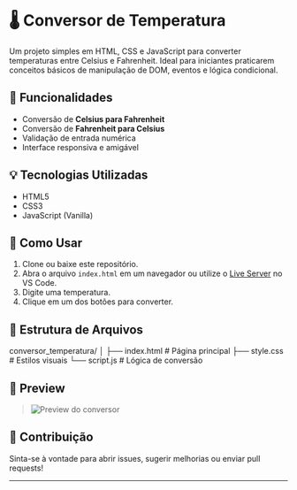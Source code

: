 # 🌡️ Conversor de Temperatura

Um projeto simples em HTML, CSS e JavaScript para converter temperaturas entre Celsius e Fahrenheit. Ideal para iniciantes praticarem conceitos básicos de manipulação de DOM, eventos e lógica condicional.

## 🔧 Funcionalidades

- Conversão de **Celsius para Fahrenheit**
- Conversão de **Fahrenheit para Celsius**
- Validação de entrada numérica
- Interface responsiva e amigável

## 💡 Tecnologias Utilizadas

- HTML5
- CSS3
- JavaScript (Vanilla)

## 🎯 Como Usar

1. Clone ou baixe este repositório.
2. Abra o arquivo `index.html` em um navegador ou utilize o [Live Server](https://marketplace.visualstudio.com/items?itemName=ritwickdey.LiveServer) no VS Code.
3. Digite uma temperatura.
4. Clique em um dos botões para converter.

## 📁 Estrutura de Arquivos

conversor_temperatura/
│
├── index.html # Página principal
├── style.css # Estilos visuais
└── script.js # Lógica de conversão


## 📸 Preview

> ![Preview do conversor](https://via.placeholder.com/600x300?text=Preview+do+Conversor+de+Temperatura)

## 🚀 Contribuição

Sinta-se à vontade para abrir issues, sugerir melhorias ou enviar pull requests!

---
